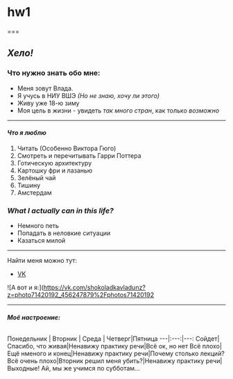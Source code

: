 # hw1
===
## ***Хело!***



### **Что нужно знать обо мне:**


* Меня зовут Влада.
* Я учусь в НИУ ВШЭ *(Но не знаю, хочу ли этого)*
* Живу уже 18-ю зиму
* Моя цель в жизни - увидеть *так много стран*, как только *возможно*


______________________________________


#### ***Что я люблю***


1. Читать (Особенно Виктора Гюго)
2. Смотреть и перечитывать Гарри Поттера
3. Готическую архитектуру 
4. Картошку фри и лазанью
5. Зелёный чай
6. Тишину
7. Амстердам


### ***What I actually can in this life?***


* Немного петь
* Попадать в неловкие ситуации 
* Казаться милой 


_____________________________________________

Найти меня можно тут:


* [VK](https://vk.com/shokoladkavladunz)



![А вот и я:](https://vk.com/shokoladkavladunz?z=photo71420192_456247879%2Fphotos71420192



___________________________________________________________________


###### ***Моё настроение:***

Понедельник | Вторник | Среда | Четверг|Пятница
---|:---:|---:
Сойдет| Спасибо, что живая|Ненавижу практику речи|Всё ок, но нет
Всё плохо|Ещё нменого и конец|Ненавижу практику речи|Почему столько лекций?
Всё очень плохо|Вторник решил меня убить?|Ненавижу практику речи|Выходные! Ай, мы же учимся по субботам... 
